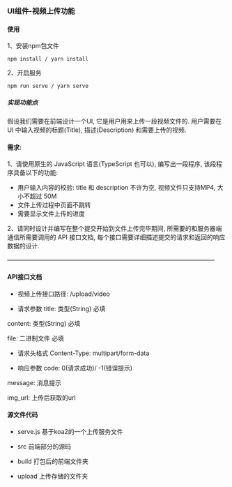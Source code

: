 ### UI组件-视频上传功能

#### 使用
1、安装npm包文件
```
npm install / yarn install
```

2、开启服务
```
npm run serve / yarn serve
```


##### 实现功能点
假设我们需要在前端设计一个UI, 它是用户用来上传一段视频文件的. 用户需要在 UI 中输入视频的标题(Title), 描述(Description) 和需要上传的视频.

#### 需求: 
1、请使用原生的 JavaScript 语言(TypeScript 也可以), 编写出一段程序, 该段程序具备以下的功能:
- 用户输入内容的校验: title 和 description 不许为空, 视频文件只支持MP4, 大小不超过 50M
- 文件上传过程中页面不跳转
- 需要显示文件上传的进度

2、请同时设计并编写在整个提交开始到文件上传完毕期间, 所需要的和服务器端通信所需要调用的 API 接口文档, 
每个接口需要详细描述提交的请求和返回的响应数据的设计.

——————————————————————————————————

#### API接口文档
- 视频上传接口路径: /upload/video

- 请求参数
title: 类型(String) 必填

content: 类型(String) 必填

file: 二进制文件 必填

- 请求头格式
Content-Type: multipart/form-data

- 响应参数
code: 0(请求成功)/ -1(错误提示)

message: 消息提示

img_url: 上传后获取的url

#### 源文件代码
- serve.js 基于koa2的一个上传服务文件

- src 前端部分的源码

- build 打包后的前端文件夹

- upload 上传存储的文件夹
